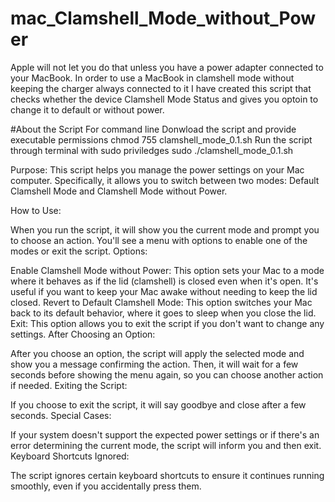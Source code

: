# mac_Clamshell_Mode_without_Power
Apple will not let you do that unless you have a power adapter connected to your MacBook. In order to use a MacBook in clamshell mode without keeping the charger always connected to it I have created this script that checks whether the device Clamshell Mode Status and gives you optoin to change it to default or without power.

#About the Script
For command line 
Donwload the script and provide executable permissions 
chmod 755 clamshell_mode_0.1.sh 
Run the script through terminal with sudo priviledges 
sudo ./clamshell_mode_0.1.sh
 
Purpose: This script helps you manage the power settings on your Mac computer. Specifically, it allows you to switch between two modes: Default Clamshell Mode and Clamshell Mode without Power.

How to Use:

When you run the script, it will show you the current mode and prompt you to choose an action.
You'll see a menu with options to enable one of the modes or exit the script.
Options:

Enable Clamshell Mode without Power: This option sets your Mac to a mode where it behaves as if the lid (clamshell) is closed even when it's open. It's useful if you want to keep your Mac awake without needing to keep the lid closed.
Revert to Default Clamshell Mode: This option switches your Mac back to its default behavior, where it goes to sleep when you close the lid.
Exit: This option allows you to exit the script if you don't want to change any settings.
After Choosing an Option:

After you choose an option, the script will apply the selected mode and show you a message confirming the action.
Then, it will wait for a few seconds before showing the menu again, so you can choose another action if needed.
Exiting the Script:

If you choose to exit the script, it will say goodbye and close after a few seconds.
Special Cases:

If your system doesn't support the expected power settings or if there's an error determining the current mode, the script will inform you and then exit.
Keyboard Shortcuts Ignored:

The script ignores certain keyboard shortcuts to ensure it continues running smoothly, even if you accidentally press them.

